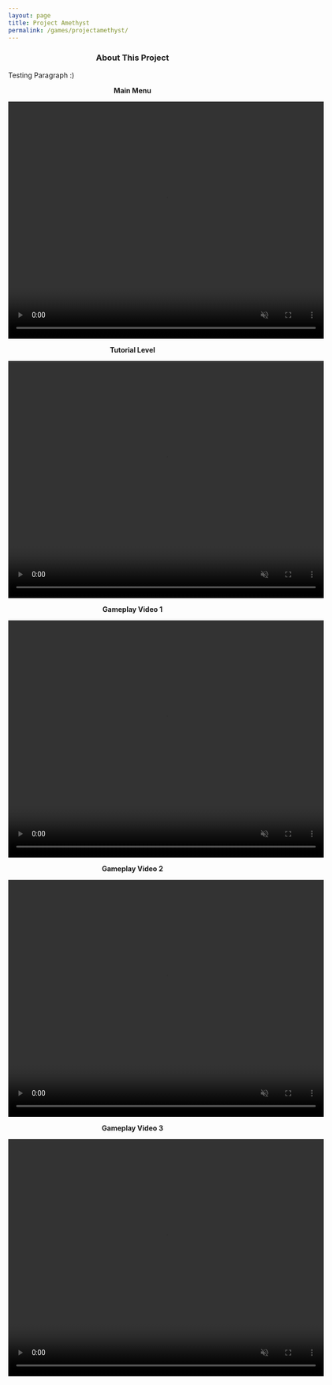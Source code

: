 ```yaml
---
layout: page
title: Project Amethyst
permalink: /games/projectamethyst/
---
```


<h3 style="text-align: center;">About This Project</h3>

<p>Testing Paragraph :)</p>

<p style="font-weight: bold; text-align: center;">Main Menu</p>
<video width="640" height="480" style="display: block; margin: 0 auto;" loop autoplay muted>
  <source src="/assets/videos/projectamethyst/pa_menu.mp4" type="video/mp4">
  Your browser does not support the video tag.
</video>
<p style="font-weight: bold; text-align: center;">Tutorial Level</p>

<video width="640" height="480" style="display: block; margin: 0 auto;" loop autoplay muted>
  <source src="/assets/videos/projectamethyst/pa_tutorial.mp4" type="video/mp4">
  Your browser does not support the video tag.
</video>

<p style="font-weight: bold; text-align: center;">Gameplay Video 1</p>

<video width="640" height="480" style="display: block; margin: 0 auto;" loop autoplay muted>
  <source src="/assets/videos/projectamethyst/pa_pistol1.mp4" type="video/mp4">
  Your browser does not support the video tag.
</video>

<p style="font-weight: bold; text-align: center;">Gameplay Video 2</p>

<video width="640" height="480" style="display: block; margin: 0 auto;" loop autoplay muted>
  <source src="/assets/videos/projectamethyst/pa_pistol2.mp4" type="video/mp4">
  Your browser does not support the video tag.
</video>

<p style="font-weight: bold; text-align: center;">Gameplay Video 3</p>

<video width="640" height="480" style="display: block; margin: 0 auto;" loop autoplay muted>
  <source src="/assets/videos/projectamethyst/pa_m4.mp4" type="video/mp4">
  Your browser does not support the video tag.
</video>
